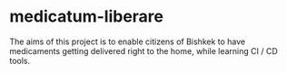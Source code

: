 # medicatum-liberare
The aims of this project is to enable citizens of Bishkek to have medicaments getting delivered right to the home, while learning CI / CD tools.
